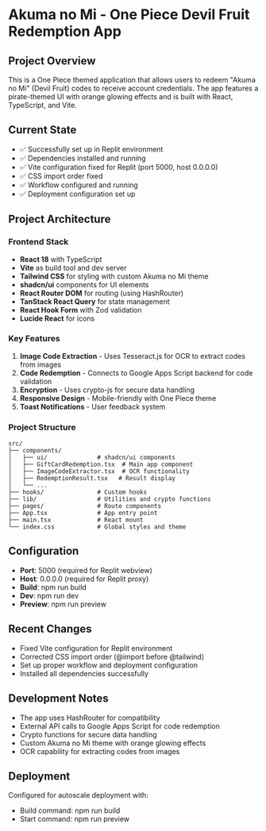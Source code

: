 # Akuma no Mi - One Piece Devil Fruit Redemption App

## Project Overview
This is a One Piece themed application that allows users to redeem "Akuma no Mi" (Devil Fruit) codes to receive account credentials. The app features a pirate-themed UI with orange glowing effects and is built with React, TypeScript, and Vite.

## Current State
- ✅ Successfully set up in Replit environment
- ✅ Dependencies installed and running
- ✅ Vite configuration fixed for Replit (port 5000, host 0.0.0.0)
- ✅ CSS import order fixed
- ✅ Workflow configured and running
- ✅ Deployment configuration set up

## Project Architecture

### Frontend Stack
- **React 18** with TypeScript
- **Vite** as build tool and dev server
- **Tailwind CSS** for styling with custom Akuma no Mi theme
- **shadcn/ui** components for UI elements
- **React Router DOM** for routing (using HashRouter)
- **TanStack React Query** for state management
- **React Hook Form** with Zod validation
- **Lucide React** for icons

### Key Features
1. **Image Code Extraction** - Uses Tesseract.js for OCR to extract codes from images
2. **Code Redemption** - Connects to Google Apps Script backend for code validation
3. **Encryption** - Uses crypto-js for secure data handling
4. **Responsive Design** - Mobile-friendly with One Piece theme
5. **Toast Notifications** - User feedback system

### Project Structure
```
src/
├── components/
│   ├── ui/              # shadcn/ui components
│   ├── GiftCardRedemption.tsx  # Main app component
│   ├── ImageCodeExtractor.tsx  # OCR functionality
│   ├── RedemptionResult.tsx   # Result display
│   └── ...
├── hooks/               # Custom hooks
├── lib/                 # Utilities and crypto functions
├── pages/               # Route components
├── App.tsx              # App entry point
├── main.tsx             # React mount
└── index.css            # Global styles and theme
```

## Configuration
- **Port**: 5000 (required for Replit webview)
- **Host**: 0.0.0.0 (required for Replit proxy)
- **Build**: npm run build
- **Dev**: npm run dev
- **Preview**: npm run preview

## Recent Changes
- Fixed Vite configuration for Replit environment
- Corrected CSS import order (@import before @tailwind)
- Set up proper workflow and deployment configuration
- Installed all dependencies successfully

## Development Notes
- The app uses HashRouter for compatibility
- External API calls to Google Apps Script for code redemption
- Crypto functions for secure data handling
- Custom Akuma no Mi theme with orange glowing effects
- OCR capability for extracting codes from images

## Deployment
Configured for autoscale deployment with:
- Build command: npm run build
- Start command: npm run preview